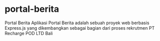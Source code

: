 # portal-berita
Portal Berita Aplikasi Portal Berita adalah sebuah proyek web berbasis Express.js yang dikembangkan sebagai bagian dari proses rekrutmen PT Recharge POD LTD Bali

